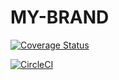 # MY-BRAND

[![Coverage Status](https://coveralls.io/repos/github/katros1/MY-BRAND/badge.svg?branch=main)](https://coveralls.io/github/katros1/MY-BRAND?branch=main)


[![CircleCI](https://dl.circleci.com/insights-snapshot/gh/circleci/circleci-docs/master/build-deploy/badge.svg?window=30d)](https://app.circleci.com/insights/github/circleci/circleci-docs?branches=master&workflows=build-deploy&reporting-window=last-30-days&insights-snapshot=true)
